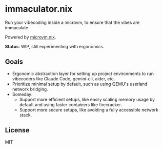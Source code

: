 # immaculator.nix

Run your vibecoding inside a microvm, to ensure that the vibes are immaculate.

Powered by [microvm.nix](https://github.com/astro/microvm.nix).

**Status**: WIP, still experimenting with ergonomics.

## Goals

- Ergonomic abstraction layer for setting up project environments to run vibecoders like Claude Code, gemini-cli, aider, etc.
- Prioritize minimal setup by default, such as using QEMU's userland network bridging.
- Someday:
    - Support more efficient setups, like easily scaling memory usage by default and using faster containers like firecracker.
    - Support more secure setups, like avoiding a fully accessible network stack.


## License

MIT
